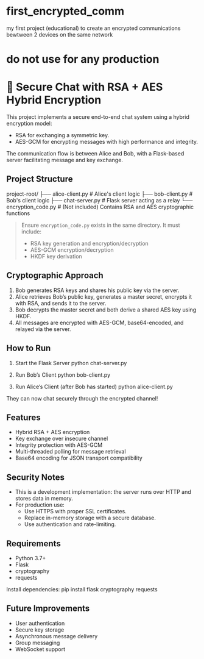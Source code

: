 # first_encrypted_comm
my first project (educational)  to create an encrypted communications bewtween 2 devices on the same network
# do not use for any production 

🔐 Secure Chat with RSA + AES Hybrid Encryption
==============================================

This project implements a secure end-to-end chat system using a hybrid encryption model:
- RSA for exchanging a symmetric key.
- AES-GCM for encrypting messages with high performance and integrity.

The communication flow is between Alice and Bob, with a Flask-based server facilitating message and key exchange.

Project Structure
-----------------
project-root/
├── alice-client.py        # Alice's client logic
├── bob-client.py          # Bob's client logic
├── chat-server.py         # Flask server acting as a relay
└── encryption_code.py     # (Not included) Contains RSA and AES cryptographic functions

> Ensure `encryption_code.py` exists in the same directory. It must include:
> - RSA key generation and encryption/decryption
> - AES-GCM encryption/decryption
> - HKDF key derivation

Cryptographic Approach
----------------------
1. Bob generates RSA keys and shares his public key via the server.
2. Alice retrieves Bob’s public key, generates a master secret, encrypts it with RSA, and sends it to the server.
3. Bob decrypts the master secret and both derive a shared AES key using HKDF.
4. All messages are encrypted with AES-GCM, base64-encoded, and relayed via the server.

How to Run
----------
1. Start the Flask Server
   python chat-server.py

2. Run Bob’s Client
   python bob-client.py

3. Run Alice’s Client (after Bob has started)
   python alice-client.py

They can now chat securely through the encrypted channel!

Features
--------
- Hybrid RSA + AES encryption
- Key exchange over insecure channel
- Integrity protection with AES-GCM
- Multi-threaded polling for message retrieval
- Base64 encoding for JSON transport compatibility

Security Notes
--------------
- This is a development implementation: the server runs over HTTP and stores data in memory.
- For production use:
  - Use HTTPS with proper SSL certificates.
  - Replace in-memory storage with a secure database.
  - Use authentication and rate-limiting.

Requirements
------------
- Python 3.7+
- Flask
- cryptography
- requests

Install dependencies:
pip install flask cryptography requests

Future Improvements
-------------------
- User authentication
- Secure key storage
- Asynchronous message delivery
- Group messaging
- WebSocket support
